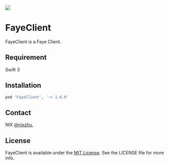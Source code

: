 <p>
<a href="http://cocoadocs.org/docsets/FayeClient"><img src="https://img.shields.io/cocoapods/v/FayeClient.svg?style=flat"></a>
</p>

# FayeClient

FayeClient is a Faye Client.

## Requirement

Swift 3

## Installation

```ruby
pod 'FayeClient', '~> 1.0.0'
```

## Contact

NIX [@nixzhu](https://twitter.com/nixzhu),

## License

FayeClient is available under the [MIT License][mitLink]. See the LICENSE file for more info.

[mitLink]:http://opensource.org/licenses/MIT
